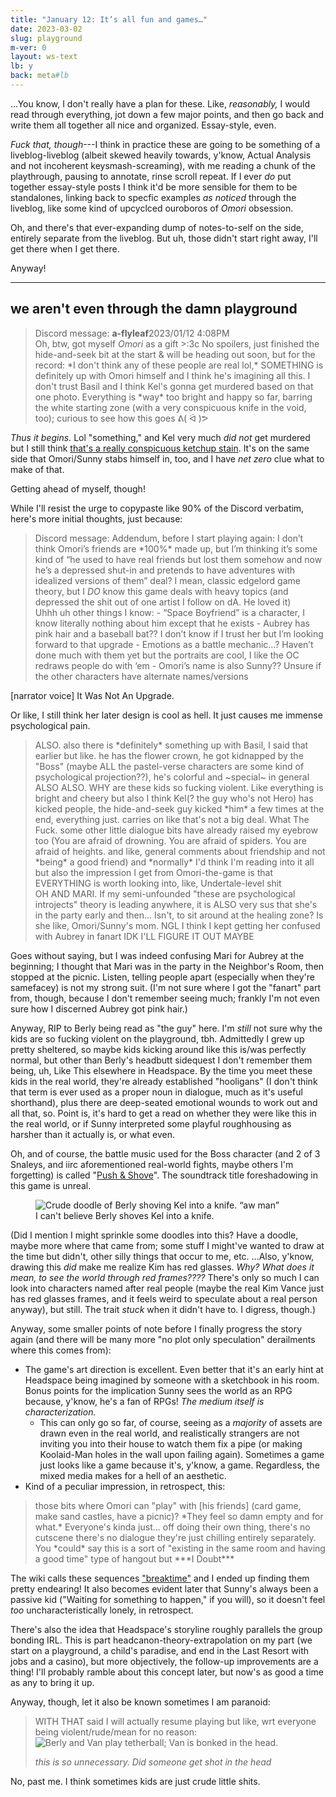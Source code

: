 ```yaml
---
title: "January 12: It’s all fun and games…"
date: 2023-03-02
slug: playground
m-ver: 0
layout: ws-text
lb: y
back: meta#lb
---
```

...You know, I don't really have a plan for these. Like, *reasonably,* I would read through everything, jot down a few major points, and then go back and write them all together all nice and organized. Essay-style, even.

*Fuck that, though*---I think in practice these are going to be something of a liveblog-liveblog (albeit skewed heavily towards, y'know, Actual Analysis and not incoherent keysmash-screaming), with me reading a chunk of the playthrough, pausing to annotate, rinse scroll repeat. If I ever *do* put together essay-style posts I think it'd be more sensible for them to be standalones, linking back to specfic examples *as noticed* through the liveblog, like some kind of upcyclced ouroboros of <i class="omo">Omori</i> obsession.

Oh, and there's that ever-expanding dump of notes-to-self on the side, entirely separate from the liveblog. But uh, those didn't start right away, I'll get there when I get there.

Anyway!

----

## we aren't even through the damn playground
<blockquote class="dc" markdown="1">
<div class="dc-info"><span class="x">Discord message: </span><b>a-flyleaf</b><span class="time">2023/01/12 4:08PM</span></div>
Oh, btw, got myself <i class="omo">Omori</i> as a gift >:3c No spoilers, just finished the hide-and-seek bit at the start & will be heading out soon, but for the record: *I don't think any of these people are real lol,* <em style="text-transform:uppercase;font-style:normal;">something</em> is definitely up with Omori himself and I think he's imagining all this. I don't trust Basil and I think Kel's gonna get murdered based on that one photo. Everything is *way* too bright and happy so far, barring the white starting zone (with a very conspicuous knife in the void, too); curious to see how this goes <span class="inline-block;">ᕕ( ᐛ )ᕗ</span>
</blockquote>

<i>Thus it begins.</i> Lol "something," and Kel very much *did not* get murdered but I still think [that's a really conspicuous ketchup stain](https://omori.fandom.com/wiki/PHOTO_ALBUM?file=DW_ALBUM_09.png). It's on the same side that Omori/Sunny stabs himself in, too, and I have *net zero* clue what to make of that.

Getting ahead of myself, though!

While I'll resist the urge to copypaste like 90% of the Discord verbatim, here's more initial thoughts, just because:

<blockquote class="dc">
<div class="msg" markdown="1">
<span class="x">Discord message: </span>Addendum, before I start playing again: I don’t think Omori’s friends are *100%* made up, but I’m thinking it’s some kind of “he used to have real friends but lost them somehow and now he’s a depressed shut-in and pretends to have adventures with idealized versions of them” deal? I mean, classic edgelord game theory, but I <em style="text-transform:uppercase;">do</em> know this game deals with heavy topics (and depressed the shit out of one artist I follow on dA. He loved it)
</div><div class="msg" markdown="1">
Uhhh uh other things I know:
- “Space Boyfriend” is a character, I know literally nothing about him except that he exists
- Aubrey has pink hair and a baseball bat?? I don’t know if I trust her but I’m looking forward to that upgrade
- Emotions as a battle mechanic…? Haven’t done much with them yet but the portraits are cool, I like the OC redraws people do with ‘em
- Omori’s name is also Sunny?? Unsure if the other characters have alternate names/versions
</div></blockquote>

[narrator voice] It Was Not An Upgrade.

Or like, I still think her later design is cool as hell. It just causes me immense psychological pain.

<blockquote class="dc"><div class="msg" markdown="1">
<em style="text-transform:uppercase;font-style:normal;">Also.</em> also there is *definitely* something up with Basil, I said that earlier but like. he has the flower crown, he got kidnapped by the "Boss" (maybe <em style="text-transform:uppercase;font-style:normal;">all</em> the pastel-verse characters are some kind of psychological projection??), he's colorful and ~special~ in general
</div><div class="msg" markdown="1">
<em style="text-transform:uppercase;font-style:normal;">Also also. Why</em> are these kids so fucking violent. Like everything is bright and cheery but also I think Kel(? the guy who's not Hero) has kicked people, the hide-and-seek guy kicked *him* a few times at the end, everything just. carries on like that's not a big deal. What The Fuck. some other little dialogue bits have already raised my eyebrow too (You are afraid of drowning. You are afraid of spiders. You are afraid of heights. and like, general comments about friendship and not *being* a good friend) and *normally* I'd think I'm reading into it all but also the impression I get from Omori-the-game is that <em style="text-transform:uppercase;font-style:normal;">everything</em> is worth looking into, like, Undertale-level shit
</div><div class="msg" markdown="1">
<em style="text-transform:uppercase;font-style:normal;">Oh and Mari.</em> If my semi-unfounded "these are psychological introjects" theory is leading anywhere, it is <em style="text-transform:uppercase;font-style:normal;">also</em> very sus that she's in the party early and then... Isn't, to sit around at the healing zone? Is she like, Omori/Sunny's mom. NGL I think I kept getting her confused with Aubrey in fanart <em style="text-transform:uppercase;font-style:normal;">IDK I'll figure it out maybe</em>
</div></blockquote>

Goes without saying, but I was indeed confusing Mari for Aubrey at the beginning; I thought that Mari was in the party in the Neighbor's Room, then stopped at the picnic. Listen, telling people apart (especially when they're samefacey) is not my strong suit. (I'm not sure where I got the "fanart" part from, though, because I don't remember seeing much; frankly I'm not even sure how I discerned Aubrey got pink hair.)

Anyway, RIP to Berly being read as "the guy" here. I'm *still* not sure why the kids are so fucking violent on the playground, tbh. Admittedly I grew up pretty sheltered, so maybe kids kicking around like this is/was perfectly normal, but other than Berly's headbutt sidequest I don't remember them being, uh, Like This elsewhere in Headspace. By the time you meet these kids in the real world, they're already established "hooligans" (I don't think that term is ever used as a proper noun in dialogue, much as it's useful shorthand), plus there are deep-seated emotional wounds to work out and all that, so. Point is, it's hard to get a read on whether they were like this in the real world, or if Sunny interpreted some playful roughhousing as harsher than it actually is, or what even.

Oh, and of course, the battle music used for the Boss character (and 2 of 3 Snaleys, and iirc aforementioned real-world fights, maybe others I'm forgetting) is called "[Push & Shove](https://omori.bandcamp.com/track/push-shove)". The soundtrack title foreshadowing in this game is unreal.

<figure class="doodl"><img src="{%include url.html%}/assets/img/misc/getshovedidiot.png" alt="Crude doodle of Berly shoving Kel into a knife. “aw man”" title="Crude doodle of Berly shoving Kel into a knife. “aw man”">
<figcaption markdown="1">
I can't believe Berly shoves Kel into a knife.
</figcaption></figure>

(Did I mention I might sprinkle some doodles into this? Have a doodle, maybe more where that came from; some stuff I might've wanted to draw at the time but didn't, other silly things that occur to me, etc. ...Also, y'know, drawing this *did* make me realize Kim has red glasses. *Why? What does it mean, to see the world through red frames????* There's only so much I can look into characters named after real people (maybe the real Kim&nbsp;Vance just has red glasses frames, and it feels weird to speculate about a real person anyway), but still. The trait *stuck* when it didn't have to. I digress, though.)

Anyway, some smaller points of note before I finally progress the story again (and there will be many more "no plot only speculation" derailments where this comes from):

- The game's art direction is excellent. Even better that it's an early hint at Headspace being imagined by someone with a sketchbook in his room. Bonus points for the implication Sunny sees the world as an RPG because, y'know, he's a fan of RPGs! *The medium itself is characterization.*
	- This can only go so far, of course, seeing as a *majority* of assets are drawn even in the real world, and realistically strangers are not inviting you into their house to watch them fix a pipe (or making Koolaid-Man holes in the wall upon failing again). Sometimes a game just looks like a game because it's, y'know, a game. Regardless, the mixed media makes for a hell of an aesthetic.
- Kind of a peculiar impression, in retrospect, this:

<blockquote class="dc" markdown="1">
those bits where Omori can "play" with [his friends] (card game, make sand castles, have a picnic)? *They feel so damn empty and for what.* Everyone's kinda just... off doing their own thing, there's no cutscene there's no dialogue they're just chilling entirely separately. You *could* say this is a sort of "existing in the same room and having a good time" type of hangout but ***I&nbsp;Doubt***
</blockquote>

The wiki calls these sequences ["breaktime"](https://omori.fandom.com/wiki/BREAKTIME) and I ended up finding them pretty endearing! It also becomes evident later that Sunny's always been a passive kid ("Waiting for something to happen," if you will), so it doesn't feel *too* uncharacteristically lonely, in retrospect.

There's also the idea that Headspace's storyline roughly parallels the group bonding IRL. This is part headcanon-theory-extrapolation on my part (we start on a playground, a child's paradise, and end in the Last Resort with jobs and a casino), but more objectively, the follow-up improvements are a thing! I'll probably ramble about this concept later, but now's as good a time as any to bring it up.

Anyway, though, let it also be known sometimes I am paranoid:

<blockquote class="dc" markdown="1">
<span style="text-transform:uppercase;">with that</span> said I will actually resume playing but like, wrt everyone being violent/rude/mean for no reason:

<img src="https://cdn.discordapp.com/attachments/483318565022203904/1063262911579037857/image.png" alt="Berly and Van play tetherball; Van is bonked in the head." title="Berly and Van play tetherball; Van is bonked in the head.">

*this is so unnecessary. Did someone get shot in the head*
</blockquote>

No, past me. I think sometimes kids are just crude little shits.